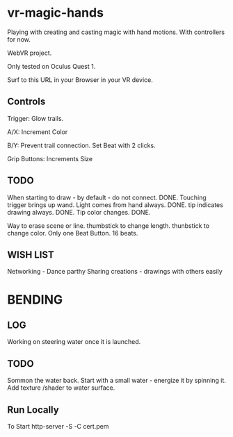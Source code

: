 # vr-magic-hands

Playing with creating and casting magic with hand motions. With controllers for now.

WebVR project.

Only tested on Oculus Quest 1.

Surf to this URL in your Browser in your VR device.

## Controls

Trigger: Glow trails.

A/X: Increment Color

B/Y: Prevent trail connection. Set Beat with 2 clicks.

Grip Buttons: Increments Size


## TODO
When starting to draw - by default - do not connect. DONE.
Touching trigger brings up wand.
Light comes from hand always. DONE.
tip indicates drawing always. DONE.
Tip color changes. DONE.

Way to erase scene or line.
thumbstick to change length.
thunbstick to change color.
Only one Beat Button.
16 beats.

## WISH LIST
Networking - Dance parthy
Sharing creations - drawings with others easily

# BENDING
## LOG

Working on steering water once it is launched.

## TODO
Sommon the water back.
Start with a small water - energize it by spinning it.
Add texture /shader to water surface.


## Run Locally

To Start
http-server -S -C cert.pem
